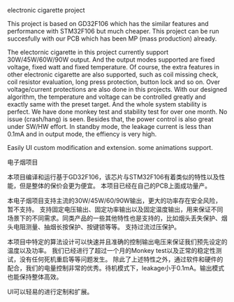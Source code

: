 electronic cigarette project

This project is based on GD32F106 which has the similar features and performance with STM32F106 but much cheaper.
This project can be run succesfully with our PCB which has been MP (mass production) already.

The electornic cigarette in this project currently support 30W/45W/60W/90W output. And the output modes supported are fixed voltage, fixed watt and fixed temperature.
Of course, the extra features in other electronic cigarette are also supported, such as coil missing check, coil resistor evaluation, long press protection, button lock and so on.
Over voltage/current protections are also done in this projects.
With our designed algorithm, the temperature and voltage can be controlled greatly and exactly same with the preset target.
And the whole system stability is perfect. We have done monkey test and stability test for over one month. No issue (crash/hang) is seen.
Besides that, the power control is also great under SW/HW effort. In standby mode, the leakage current is less than 0.1mA and in output mode, the effiency is very high.

Easily UI custom modification and extension. some animations support.

电子烟项目

本项目编译和运行基于GD32F106，该芯片与STM32F106有着类似的特性以及性能，但是整体的保价会更为便宜。
本项目已经在自己的PCB上面成功量产。

本电子烟项目支持主流的30W/45W/60/90W输出，更大的功率存在安全风险，暂不支持。
支持固定电压输出、固定功率输出以及固定温度输出，用来保证不同场景下的不同需求。同类产品的一些其他特性也是支持的，比如烟头丢失保护、烟头电阻测量、抽烟长按保护、按键锁等等。
支持过流过压保护。

本项目中特定的算法设计可以快速并且准确的控制输出电压来保证我们预先设定的温度以及功率。
我们已经进行了超过一个月的Monkey test以及正常的稳定性测试，没有任何死机重启等等问题发生。
除此了上述特性之外，通过软件和硬件的配合，我们的电量控制非常的优秀。待机模式下，leakage小于0.1mA。输出模式也能保持整体高效。

UI可以轻易的进行定制和扩展。

